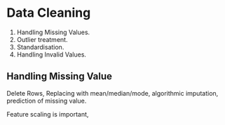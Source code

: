 # Data Cleaning 
 1. Handling Missing Values. 
 2. Outlier treatment. 
 3. Standardisation.
 4. Handling Invalid Values.

## Handling Missing Value
 Delete Rows, Replacing with mean/median/mode, algorithmic imputation, prediction of missing value.

 Feature scaling is important,  

